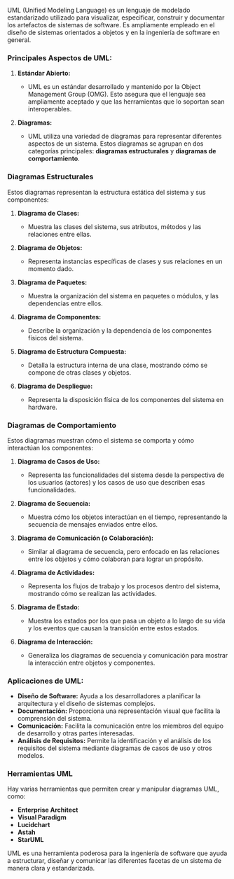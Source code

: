 UML (Unified Modeling Language) es un lenguaje de modelado estandarizado utilizado para visualizar, especificar, construir y documentar los artefactos de sistemas de software. Es ampliamente empleado en el diseño de sistemas orientados a objetos y en la ingeniería de software en general.

### Principales Aspectos de UML:

1. **Estándar Abierto:**
   - UML es un estándar desarrollado y mantenido por la Object Management Group (OMG). Esto asegura que el lenguaje sea ampliamente aceptado y que las herramientas que lo soportan sean interoperables.

2. **Diagramas:**
   - UML utiliza una variedad de diagramas para representar diferentes aspectos de un sistema. Estos diagramas se agrupan en dos categorías principales: **diagramas estructurales** y **diagramas de comportamiento**.

### Diagramas Estructurales

Estos diagramas representan la estructura estática del sistema y sus componentes:

1. **Diagrama de Clases:**
   - Muestra las clases del sistema, sus atributos, métodos y las relaciones entre ellas.

2. **Diagrama de Objetos:**
   - Representa instancias específicas de clases y sus relaciones en un momento dado.

3. **Diagrama de Paquetes:**
   - Muestra la organización del sistema en paquetes o módulos, y las dependencias entre ellos.

4. **Diagrama de Componentes:**
   - Describe la organización y la dependencia de los componentes físicos del sistema.

5. **Diagrama de Estructura Compuesta:**
   - Detalla la estructura interna de una clase, mostrando cómo se compone de otras clases y objetos.

6. **Diagrama de Despliegue:**
   - Representa la disposición física de los componentes del sistema en hardware.

### Diagramas de Comportamiento

Estos diagramas muestran cómo el sistema se comporta y cómo interactúan los componentes:

1. **Diagrama de Casos de Uso:**
   - Representa las funcionalidades del sistema desde la perspectiva de los usuarios (actores) y los casos de uso que describen esas funcionalidades.

2. **Diagrama de Secuencia:**
   - Muestra cómo los objetos interactúan en el tiempo, representando la secuencia de mensajes enviados entre ellos.

3. **Diagrama de Comunicación (o Colaboración):**
   - Similar al diagrama de secuencia, pero enfocado en las relaciones entre los objetos y cómo colaboran para lograr un propósito.

4. **Diagrama de Actividades:**
   - Representa los flujos de trabajo y los procesos dentro del sistema, mostrando cómo se realizan las actividades.

5. **Diagrama de Estado:**
   - Muestra los estados por los que pasa un objeto a lo largo de su vida y los eventos que causan la transición entre estos estados.

6. **Diagrama de Interacción:**
   - Generaliza los diagramas de secuencia y comunicación para mostrar la interacción entre objetos y componentes.

### Aplicaciones de UML:

- **Diseño de Software:** Ayuda a los desarrolladores a planificar la arquitectura y el diseño de sistemas complejos.
- **Documentación:** Proporciona una representación visual que facilita la comprensión del sistema.
- **Comunicación:** Facilita la comunicación entre los miembros del equipo de desarrollo y otras partes interesadas.
- **Análisis de Requisitos:** Permite la identificación y el análisis de los requisitos del sistema mediante diagramas de casos de uso y otros modelos.

### Herramientas UML

Hay varias herramientas que permiten crear y manipular diagramas UML, como:

- **Enterprise Architect**
- **Visual Paradigm**
- **Lucidchart**
- **Astah**
- **StarUML**

UML es una herramienta poderosa para la ingeniería de software que ayuda a estructurar, diseñar y comunicar las diferentes facetas de un sistema de manera clara y estandarizada.
